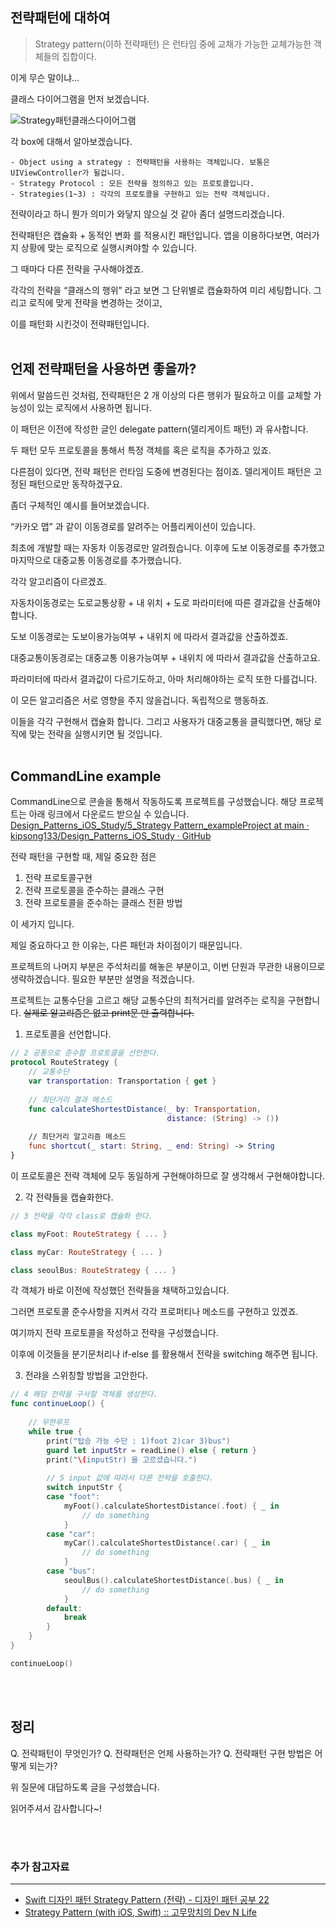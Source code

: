 
## 전략패턴에 대하여
> Strategy pattern(이하 전략패턴) 은 런타임 중에 교채가 가능한 교체가능한 객체들의 집합이다.

이게 무슨 말이냐…

클래스 다이어그램을 먼저 보겠습니다.

![Strategy패턴클래스다이어그램](https://user-images.githubusercontent.com/65879950/129904138-b5327100-a753-40aa-abc0-fd89669f6b6e.jpeg)

각 box에 대해서 알아보겠습니다.

	- Object using a strategy : 전략패턴을 사용하는 객체입니다. 보통은 UIViewController가 될겁니다. 
	- Strategy Protocol : 모든 전략을 정의하고 있는 프로토콜입니다.
	- Strategies(1~3) : 각각의 프로토콜을 구현하고 있는 전략 객체입니다.

전략이라고 하니 뭔가 의미가 와닿지 않으실 것 같아 좀더 설명드리겠습니다.

전략패턴은 캡슐화 + 동적인 변화 를 적용시킨 패턴입니다.
앱을 이용하다보면, 여러가지 상황에 맞는 로직으로 실행시켜야할 수 있습니다.

그 때마다 다른 전략을 구사해야겠죠.

각각의 전략을 “클래스의 행위” 라고 보면 그 단위별로 캡슐화하여 미리 세팅합니다.
그리고 로직에 맞게 전략을 변경하는 것이고,

이를 패턴화 시킨것이 전략패턴입니다.
<br/><br/>


## 언제 전략패턴을 사용하면 좋을까?
위에서 말씀드린 것처럼, 전략패턴은 2 개 이상의 다른 행위가 필요하고 이를 교체할 가능성이 있는 로직에서 사용하면 됩니다.

이 패턴은 이전에 작성한 글인 delegate pattern(델리게이트 패턴) 과 유사합니다.

두 패턴 모두 프로토콜을 통해서 특정 객체를 혹은 로직을 추가하고 있죠.

다른점이 있다면, 전략 패턴은 런타임 도중에 변경된다는 점이죠. 델리게이트 패턴은 고정된 패턴으로만 동작하겠구요.

좀더 구체적인 예시를 들어보겠습니다.

“카카오 맵” 과 같이 이동경로를 알려주는 어플리케이션이 있습니다.

최초에 개발할 때는 자동차 이동경로만 알려줬습니다.
이후에 도보 이동경로를 추가했고
마지막으로 대중교통 이동경로를 추가했습니다.

각각 알고리즘이 다르겠죠. 

자동차이동경로는 도로교통상황 + 내 위치 + 도로 파라미터에 따른 결과값을 산출해야합니다.

도보 이동경로는 도보이용가능여부 + 내위치 에 따라서 결과값을 산출하겠죠.

대중교통이동경로는 대중교통 이용가능여부 + 내위치 에 따라서 결과값을 산출하고요.

파라미터에 따라서 결과값이 다르기도하고, 아마 처리해야하는 로직 또한 다를겁니다.

이 모든 알고리즘은 서로 영향을 주지 않을겁니다. 독립적으로 행동하죠.

이들을 각각 구현해서 캡슐화 합니다. 그리고 사용자가 대중교통을 클릭했다면, 해당 로직에 맞는 전략을 실행시키면 될 것입니다.
<br/><br/>


## CommandLine example
CommandLine으로 콘솔을 통해서 작동하도록 프로젝트를 구성했습니다.
해당 프로젝트는 아래 링크에서 다운로드 받으실 수 있습니다.
[Design_Patterns_iOS_Study/5_Strategy Pattern_exampleProject at main · kipsong133/Design_Patterns_iOS_Study · GitHub](https://github.com/kipsong133/Design_Patterns_iOS_Study/tree/main/5_Strategy%20Pattern_exampleProject)

전략 패턴을 구현할 때, 제일 중요한 점은
1. 전략 프로토콜구현
2. 전략 프로토콜을 준수하는 클래스 구현
3. 전략 프로토콜을 준수하는 클래스 전환 방법

이 세가지 입니다.

제일 중요하다고 한 이유는, 다른 패턴과 차이점이기 때문입니다.

프로젝트의 나머지 부분은 주석처리를 해놓은 부분이고, 이번 단원과 무관한 내용이므로 생략하겠습니다. 필요한 부분만 설명을 적겠습니다.

프로젝트는 교통수단을 고르고 해당 교통수단의 최적거리를 알려주는 로직을 구현합니다.
~~실제로 알고리즘은 없고 print문 만 출력합니다.~~

1. 프로토콜을 선언합니다.
```swift
// 2 공통으로 준수할 프로토콜을 선언한다.
protocol RouteStrategy {
    // 교통수단
    var transportation: Transportation { get }
    
    // 최단거리 결과 메소드
    func calculateShortestDistance(_ by: Transportation,
                                   distance: (String) -> ())
    
    // 최단거리 알고리즘 메소드
    func shortcut(_ start: String, _ end: String) -> String
}
```

이 프로토콜은 전략 객체에 모두 동일하게 구현해야하므로 잘 생각해서 구현해야합니다.

2. 각 전략들을 캡슐화한다.
```swift
// 3 전략을 각각 class로 캡슐화 한다.

class myFoot: RouteStrategy { ... }

class myCar: RouteStrategy { ... }

class seoulBus: RouteStrategy { ... }
```

각 객체가 바로 이전에 작성했던 전략들을 채택하고있습니다.

그러면 프로토콜 준수사항을 지켜서 각각 프로퍼티나 메소드를 구현하고 있겠죠.

여기까지 전략 프로토콜을 작성하고 전략을 구성했습니다.

이후에 이것들을 분기문처리나 if-else 를 활용해서 전략을 switching 해주면 됩니다.

3. 전랴을 스위칭할 방법을 고안한다.
```swift
// 4 해당 전략을 구사할 객체를 생성한다.
func continueLoop() {
    
    // 무한루프
    while true {
        print("탑승 가능 수단 : 1)foot 2)car 3)bus")
        guard let inputStr = readLine() else { return }
        print("\(inputStr) 을 고르셨습니다.")
        
        // 5 input 값에 따라서 다른 전략을 호출한다.
        switch inputStr {
        case "foot":
            myFoot().calculateShortestDistance(.foot) { _ in
                // do something
            }
        case "car":
            myCar().calculateShortestDistance(.car) { _ in
                // do something
            }
        case "bus":
            seoulBus().calculateShortestDistance(.bus) { _ in
                // do something
            }
        default:
            break
        }
    }
}

continueLoop()

```
<br/><br/>

## 정리
Q. 전략패턴이 무엇인가?
Q. 전략패턴은 언제 사용하는가?
Q. 전략패턴 구현 방법은 어떻게 되는가?

위 질문에 대답하도록 글을 구성했습니다.

읽어주셔서 감사합니다~!

<br/><br/>


### 추가 참고자료
---
- [Swift 디자인 패턴 Strategy Pattern (전략) - 디자인 패턴 공부 22](https://icksw.tistory.com/m/259)
- [Strategy Pattern (with iOS, Swift) :: 고무망치의 Dev N Life](https://rhammer.tistory.com/347)
